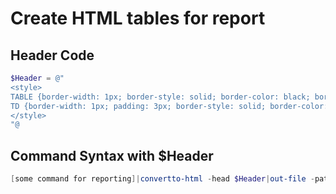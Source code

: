 # Create HTML tables for report

## Header Code

```powershell
$Header = @"
<style>
TABLE {border-width: 1px; border-style: solid; border-color: black; border-collapse: collapse;}
TD {border-width: 1px; padding: 3px; border-style: solid; border-color: black;}
</style>
"@
```

## Command Syntax with $Header

``` Powershell
[some command for reporting]|convertto-html -head $Header|out-file -path c:\path\to\file.html
```
